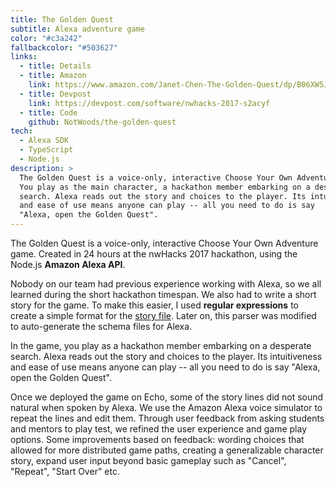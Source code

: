 ```yaml
---
title: The Golden Quest
subtitle: Alexa adventure game
color: "#c3a242"
fallbackcolor: "#503627"
links:
  - title: Details
  - title: Amazon
    link: https://www.amazon.com/Janet-Chen-The-Golden-Quest/dp/B06XW5JXXX
  - title: Devpost
    link: https://devpost.com/software/nwhacks-2017-s2acyf
  - title: Code
    github: NotWoods/the-golden-quest
tech:
  - Alexa SDK
  - TypeScript
  - Node.js
description: >
  The Golden Quest is a voice-only, interactive Choose Your Own Adventure game.
  You play as the main character, a hackathon member embarking on a desperate
  search. Alexa reads out the story and choices to the player. Its intuitiveness
  and ease of use means anyone can play -- all you need to do is say
  "Alexa, open the Golden Quest".
---
```


The Golden Quest is a voice-only, interactive Choose Your Own Adventure game.
Created in 24 hours at the nwHacks 2017 hackathon,
using the Node.js **Amazon Alexa API**.

Nobody on our team had previous experience working with Alexa, so we all learned
during the short hackathon timespan. We also had to write a short story for the
game. To make this easier, I used **regular expressions** to create a simple
format for the [story file](https://github.com/NotWoods/the-golden-quest/blob/master/story.txt). Later on,
this parser was modified to auto-generate the schema files for Alexa.

In the game, you play as a hackathon member embarking on a desperate search.
Alexa reads out the story and choices to the player.
Its intuitiveness and ease of use means anyone can play -- all you need to
do is say "Alexa, open the Golden Quest".

Once we deployed the game on Echo, some of the story lines did not sound
natural when spoken by Alexa. We use the Amazon Alexa voice simulator to
repeat the lines and edit them. Through user feedback from asking students and
mentors to play test, we refined the user experience and game play options.
Some improvements based on feedback:
wording choices that allowed for more distributed game paths,
creating a generalizable character story,
expand user input beyond basic gameplay such as
"Cancel", "Repeat", "Start Over" etc.

